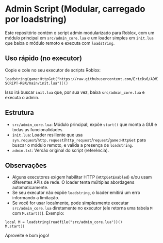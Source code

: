 # Admin Script (Modular, carregado por loadstring)

Este repositório contém o script admin modularizado para Roblox, com um módulo principal em `src/admin_core.lua` e um loader simples em `init.lua` que baixa o módulo remoto e executa com `loadstring`.

## Uso rápido (no executor)

Copie e cole no seu executor de scripts Roblox:

```
loadstring(game:HttpGet("https://raw.githubusercontent.com/EricDs6/ADMIN-SCRIPT-RBX/main/init.lua"))()
```

Isso irá buscar `init.lua` que, por sua vez, baixa `src/admin_core.lua` e executa o admin.

## Estrutura

- `src/admin_core.lua`: Módulo principal, expõe `start()` que monta a GUI e todas as funcionalidades.
- `init.lua`: Loader resiliente que usa `syn.request`/`http.request`/`http_request`/`request`/`game:HttpGet` para buscar o módulo remoto, e valida a presença de `loadstring`.
- `admin.txt`: Versão original do script (referência).

## Observações

- Alguns executores exigem habilitar HTTP (`HttpGetEnabled`) e/ou usam diferentes APIs de rede. O loader tenta múltiplas abordagens automaticamente.
 - Se seu executor não expõe `loadstring`, o loader emitirá um erro informando a limitação.
- Se você for usar localmente, pode simplesmente executar `src/admin_core.lua` diretamente no executor (ele retorna uma tabela `M` com `M.start()`). Exemplo:

```
local M = loadstring(readfile("src/admin_core.lua"))()
M.start()
```

Aproveite e bom jogo!
